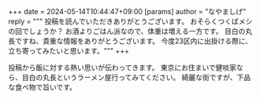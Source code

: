 +++
date = 2024-05-14T10:44:47+09:00
[params]
author = "なやましげ"
reply = """
投稿を読んでいただきありがとうございます。
おそらくつくばメシの回でしょうか？
お酒よりごはん派なので、体重は増える一方です。
目白の丸長ですね、貴重な情報をありがとうございます。
今度23区内に出掛ける際に、立ち寄ってみたいと思います。"""
+++

投稿から飯に対する熱い思いが伝わってきます。
東京にお住まいで健啖家なら、目白の丸長というラーメン屋行ってみてください。
綺麗な街ですが、下品な食べ物で旨いです。
